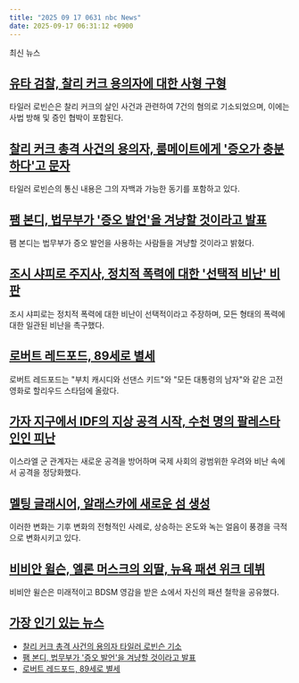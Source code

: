 ```yaml
---
title: "2025 09 17 0631 nbc News"
date: 2025-09-17 06:31:12 +0900
---
```


최신 뉴스

## [유타 검찰, 찰리 커크 용의자에 대한 사형 구형](https://www.nbcnews.com/news/us-news/live-blog/tyler-robinson-hearing-charlie-kirk-suspect-shooter-live-updates-rcna231440)  
타일러 로빈슨은 찰리 커크의 살인 사건과 관련하여 7건의 혐의로 기소되었으며, 이에는 사법 방해 및 증인 협박이 포함된다.  

## [찰리 커크 총격 사건의 용의자, 룸메이트에게 '증오가 충분하다'고 문자](https://www.nbcnews.com/news/us-news/tyler-robinson-text-messages-roommate-charlie-kirk-shooting-suspect-rcna231732)  
타일러 로빈슨의 통신 내용은 그의 자백과 가능한 동기를 포함하고 있다.  

## [팸 본디, 법무부가 '증오 발언'을 겨냥할 것이라고 발표](https://www.nbcnews.com/politics/justice-department/attorney-general-pam-bondi-doj-hate-speech-rcna231633)  
팸 본디는 법무부가 증오 발언을 사용하는 사람들을 겨냥할 것이라고 밝혔다.  

## [조시 샤피로 주지사, 정치적 폭력에 대한 '선택적 비난' 비판](https://www.nbcnews.com/politics/politics-news/gov-josh-shapiro-political-violence-rcna231658)  
조시 샤피로는 정치적 폭력에 대한 비난이 선택적이라고 주장하며, 모든 형태의 폭력에 대한 일관된 비난을 촉구했다.  

## [로버트 레드포드, 89세로 별세](https://www.nbcnews.com/news/obituaries/robert-redford-magnetic-hollywood-icon-sundance-founder-dies-89-rcna42442)  
로버트 레드포드는 "부치 캐시디와 선댄스 키드"와 "모든 대통령의 남자"와 같은 고전 영화로 할리우드 스타덤에 올랐다.  

## [가자 지구에서 IDF의 지상 공격 시작, 수천 명의 팔레스타인인 피난](https://www.nbcnews.com/world/middle-east/live-blog/israel-gaza-live-updates-idf-gaza-city-ground-operation-rcna224199)  
이스라엘 군 관계자는 새로운 공격을 방어하며 국제 사회의 광범위한 우려와 비난 속에서 공격을 정당화했다.  

## [멜팅 글래시어, 알래스카에 새로운 섬 생성](https://www.nbcnews.com/science/science-news/melting-glacier-creates-new-island-alaska-satellite-images-show-rcna231468)  
이러한 변화는 기후 변화의 전형적인 사례로, 상승하는 온도와 녹는 얼음이 풍경을 극적으로 변화시키고 있다.  

## [비비안 윌슨, 엘론 머스크의 외딸, 뉴욕 패션 위크 데뷔](https://www.nbcnews.com/pop-culture/lifestyle/vivian-wilson-fashion-week-rcna230118)  
비비안 윌슨은 미래적이고 BDSM 영감을 받은 쇼에서 자신의 패션 철학을 공유했다.  

## [가장 인기 있는 뉴스](https://www.nbcnews.com/latest-stories/)  

- [찰리 커크 총격 사건의 용의자 타일러 로빈슨 기소](https://www.nbcnews.com/news/us-news/live-blog/tyler-robinson-hearing-charlie-kirk-suspect-shooter-live-updates-rcna231440)  
- [팸 본디, 법무부가 '증오 발언'을 겨냥할 것이라고 발표](https://www.nbcnews.com/politics/justice-department/attorney-general-pam-bondi-doj-hate-speech-rcna231633)  
- [로버트 레드포드, 89세로 별세](https://www.nbcnews.com/news/obituaries/robert-redford-magnetic-hollywood-icon-sundance-founder-dies-89-rcna42442)